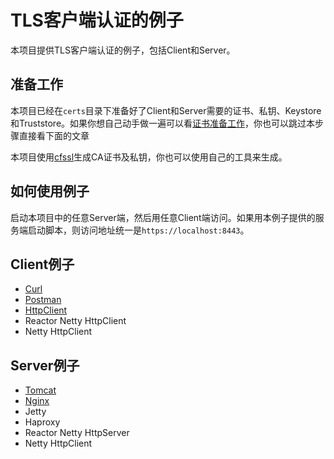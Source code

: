 # TLS客户端认证的例子
本项目提供TLS客户端认证的例子，包括Client和Server。

## 准备工作

本项目已经在`certs`目录下准备好了Client和Server需要的证书、私钥、Keystore和Truststore。如果你想自己动手做一遍可以看[证书准备工作](certs-prepare.md)，你也可以跳过本步骤直接看下面的文章

本项目使用[cfssl](cfssl)生成CA证书及私钥，你也可以使用自己的工具来生成。

## 如何使用例子

启动本项目中的任意Server端，然后用任意Client端访问。如果用本例子提供的服务端启动脚本，则访问地址统一是`https://localhost:8443`。

## Client例子

* [Curl](client/curl/index.md)
* [Postman](client/postman/index.md)
* [HttpClient](client/httpclient/index.md)
* Reactor Netty HttpClient
* Netty HttpClient

## Server例子

* [Tomcat](server/tomcat/index.md)
* [Nginx](server/nginx/index.md)
* Jetty
* Haproxy
* Reactor Netty HttpServer
* Netty HttpClient
